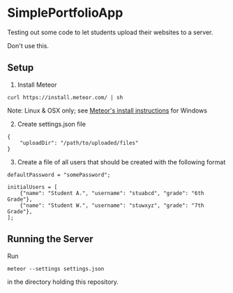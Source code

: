 # SimplePortfolioApp
Testing out some code to let students upload their websites to a server.

Don't use this.

## Setup

1. Install Meteor
```
curl https://install.meteor.com/ | sh
```
Note: Linux & OSX only; see [Meteor's install instructions](https://www.meteor.com/install) for Windows

2. Create settings.json file

```
{
    "uploadDir": "/path/to/uploaded/files"
}
```
3. Create a file of all users that should be created with the following format
```
defaultPassword = "somePassword";

initialUsers = [
    {"name": "Student A.", "username": "stuabcd", "grade": "6th Grade"},
    {"name": "Student W.", "username": "stuwxyz", "grade": "7th Grade"},
];
```


## Running the Server
Run
```
meteor --settings settings.json
```
in the directory holding this repository.
